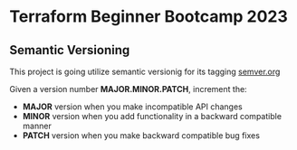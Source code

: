 # Terraform Beginner Bootcamp 2023

## Semantic Versioning

This project is going utilize semantic versionig for its tagging 
[semver.org](https://semver.org/)

Given a version number **MAJOR.MINOR.PATCH**, increment the:

- **MAJOR** version when you make incompatible API changes
- **MINOR** version when you add functionality in a backward compatible manner
- **PATCH** version when you make backward compatible bug fixes

